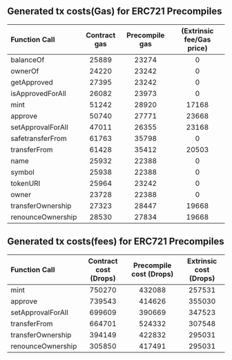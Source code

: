## Generated tx costs(Gas) for ERC721 Precompiles

| Function Call     | Contract gas | Precompile gas | (Extrinsic fee/Gas price) |
| :---------------- | :----------: | :------------: | :-----------------------: |
| balanceOf         |    25889     |     23274      |             0             |
| ownerOf           |    24220     |     23242      |             0             |
| getApproved       |    27395     |     23242      |             0             |
| isApprovedForAll  |    26082     |     23973      |             0             |
| mint              |    51242     |     28920      |           17168           |
| approve           |    50740     |     27771      |           23668           |
| setApprovalForAll |    47011     |     26355      |           23168           |
| safetransferFrom  |    61763     |     35798      |             0             |
| transferFrom      |    61428     |     35412      |           20503           |
| name              |    25932     |     22388      |             0             |
| symbol            |    25938     |     22388      |             0             |
| tokenURI          |    25964     |     23242      |             0             |
| owner             |    23728     |     22388      |             0             |
| transferOwnership |    27323     |     28447      |           19668           |
| renounceOwnership |    28530     |     27834      |           19668           |

## Generated tx costs(fees) for ERC721 Precompiles

| Function Call     | Contract cost (Drops) | Precompile cost (Drops) | Extrinsic cost (Drops) |
| :---------------- | :-------------------: | :---------------------: | :--------------------: |
| mint              |        750270         |         432088          |         257531         |
| approve           |        739543         |         414626          |         355030         |
| setApprovalForAll |        699609         |         390669          |         347523         |
| transferFrom      |        664701         |         524332          |         307548         |
| transferOwnership |        394149         |         422832          |         295031         |
| renounceOwnership |        305850         |         417491          |         295031         |
